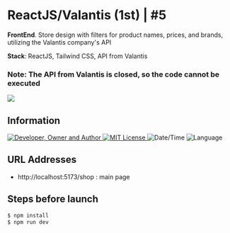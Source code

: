 # ReactJS/Valantis (1st) | #5
**FrontEnd**. Store design with filters for product names, prices, and brands, utilizing the Valantis company's API

**Stack**: ReactJS, Tailwind CSS, API from Valantis

### Note: The API from Valantis is closed, so the code cannot be executed

![](result.gif)

## Information
<div id="information" align="left">
  <a href="https://github.com/MoguchiyDD" target="_blank">
    <img alt="Developer, Owner and Author" src="https://img.shields.io/badge/Developer,%20Owner%20and%20Author-МогучийДД%20(MoguchiyDD)-FF4F1E?style=for-the-badge" />
  </a>
  <a href="../../../LICENSE" target="_blank">
    <img alt="MIT License" src="https://img.shields.io/badge/License-MIT%20License-6A1B9A?style=for-the-badge" />
  </a>
  <img alt="Date/Time" src="https://img.shields.io/badge/Date/Time-~2 days-F9A825?style=for-the-badge" />
  <img alt="Language" src="https://img.shields.io/badge/Language-Russian-00897b?style=for-the-badge" />
</div>

## URL Addresses
- http://localhost:5173/shop : main page

## Steps before launch
```Bash
$ npm install
$ npm run dev
```
